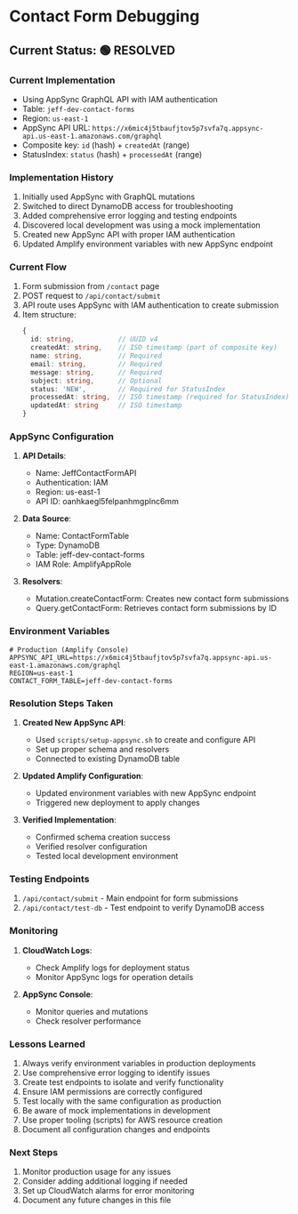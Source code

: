 # Contact Form Debugging

## Current Status: 🟢 RESOLVED

### Current Implementation

- Using AppSync GraphQL API with IAM authentication
- Table: `jeff-dev-contact-forms`
- Region: `us-east-1`
- AppSync API URL: `https://x6mic4j5tbaufjtov5p7svfa7q.appsync-api.us-east-1.amazonaws.com/graphql`
- Composite key: `id` (hash) + `createdAt` (range)
- StatusIndex: `status` (hash) + `processedAt` (range)

### Implementation History

1. Initially used AppSync with GraphQL mutations
2. Switched to direct DynamoDB access for troubleshooting
3. Added comprehensive error logging and testing endpoints
4. Discovered local development was using a mock implementation
5. Created new AppSync API with proper IAM authentication
6. Updated Amplify environment variables with new AppSync endpoint

### Current Flow

1. Form submission from `/contact` page
2. POST request to `/api/contact/submit`
3. API route uses AppSync with IAM authentication to create submission
4. Item structure:
   ```typescript
   {
     id: string,           // UUID v4
     createdAt: string,    // ISO timestamp (part of composite key)
     name: string,         // Required
     email: string,        // Required
     message: string,      // Required
     subject: string,      // Optional
     status: 'NEW',        // Required for StatusIndex
     processedAt: string,  // ISO timestamp (required for StatusIndex)
     updatedAt: string     // ISO timestamp
   }
   ```

### AppSync Configuration

1. **API Details**:

   - Name: JeffContactFormAPI
   - Authentication: IAM
   - Region: us-east-1
   - API ID: oanhkaegl5felpanhmgplnc6mm

2. **Data Source**:

   - Name: ContactFormTable
   - Type: DynamoDB
   - Table: jeff-dev-contact-forms
   - IAM Role: AmplifyAppRole

3. **Resolvers**:
   - Mutation.createContactForm: Creates new contact form submissions
   - Query.getContactForm: Retrieves contact form submissions by ID

### Environment Variables

```
# Production (Amplify Console)
APPSYNC_API_URL=https://x6mic4j5tbaufjtov5p7svfa7q.appsync-api.us-east-1.amazonaws.com/graphql
REGION=us-east-1
CONTACT_FORM_TABLE=jeff-dev-contact-forms
```

### Resolution Steps Taken

1. **Created New AppSync API**:

   - Used `scripts/setup-appsync.sh` to create and configure API
   - Set up proper schema and resolvers
   - Connected to existing DynamoDB table

2. **Updated Amplify Configuration**:

   - Updated environment variables with new AppSync endpoint
   - Triggered new deployment to apply changes

3. **Verified Implementation**:
   - Confirmed schema creation success
   - Verified resolver configuration
   - Tested local development environment

### Testing Endpoints

1. `/api/contact/submit` - Main endpoint for form submissions
2. `/api/contact/test-db` - Test endpoint to verify DynamoDB access

### Monitoring

1. **CloudWatch Logs**:

   - Check Amplify logs for deployment status
   - Monitor AppSync logs for operation details

2. **AppSync Console**:
   - Monitor queries and mutations
   - Check resolver performance

### Lessons Learned

1. Always verify environment variables in production deployments
2. Use comprehensive error logging to identify issues
3. Create test endpoints to isolate and verify functionality
4. Ensure IAM permissions are correctly configured
5. Test locally with the same configuration as production
6. Be aware of mock implementations in development
7. Use proper tooling (scripts) for AWS resource creation
8. Document all configuration changes and endpoints

### Next Steps

1. Monitor production usage for any issues
2. Consider adding additional logging if needed
3. Set up CloudWatch alarms for error monitoring
4. Document any future changes in this file
